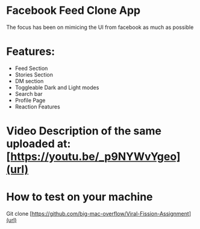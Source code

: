 # Facebook Feed Clone App
The focus has been on mimicing the UI from facebook as much as possible

# Features:
* Feed Section
* Stories Section
* DM section
* Toggleable Dark and Light modes
* Search bar 
* Profile Page
* Reaction Features

# Video Description of the same uploaded at: [https://youtu.be/_p9NYWvYgeo](url)

# How to test on your machine
Git clone [https://github.com/big-mac-overflow/Viral-Fission-Assignment](url)
